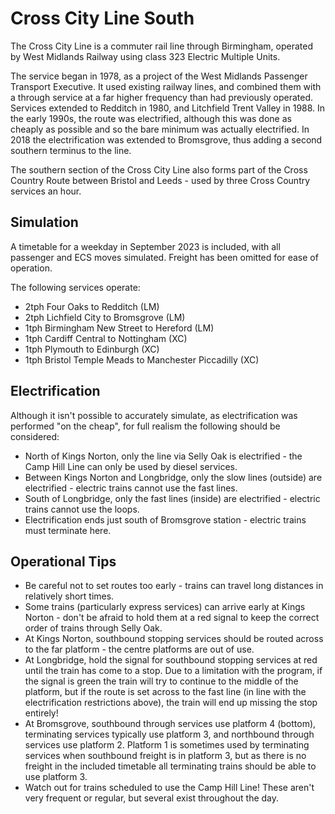 # Cross City Line South

The Cross City Line is a commuter rail line through Birmingham, operated by West Midlands Railway using class 323 Electric Multiple Units.

The service began in 1978, as a project of the West Midlands Passenger Transport Executive. It used existing railway lines, and combined them with a through service at a far higher frequency than had previously operated. Services extended to Redditch in 1980, and Litchfield Trent Valley in 1988. In the early 1990s, the route was electrified, although this was done as cheaply as possible and so the bare minimum was actually electrified. In 2018 the electrification was extended to Bromsgrove, thus adding a second southern terminus to the line.

The southern section of the Cross City Line also forms part of the Cross Country Route between Bristol and Leeds - used by three Cross Country services an hour.

## Simulation

A timetable for a weekday in September 2023 is included, with all passenger and ECS moves simulated. Freight has been omitted for ease of operation.

The following services operate:

- 2tph Four Oaks to Redditch (LM)
- 2tph Lichfield City to Bromsgrove (LM)
- 1tph Birmingham New Street to Hereford (LM)
- 1tph Cardiff Central to Nottingham (XC)
- 1tph Plymouth to Edinburgh (XC)
- 1tph Bristol Temple Meads to Manchester Piccadilly (XC)

## Electrification

Although it isn't possible to accurately simulate, as electrification was performed "on the cheap", for full realism the following should be considered:

- North of Kings Norton, only the line via Selly Oak is electrified - the Camp Hill Line can only be used by diesel services.
- Between Kings Norton and Longbridge, only the slow lines (outside) are electrified - electric trains cannot use the fast lines.
- South of Longbridge, only the fast lines (inside) are electrified - electric trains cannot use the loops.
- Electrification ends just south of Bromsgrove station - electric trains must terminate here.

## Operational Tips

- Be careful not to set routes too early - trains can travel long distances in relatively short times.
- Some trains (particularly express services) can arrive early at Kings Norton - don't be afraid to hold them at a red signal to keep the correct order of trains through Selly Oak.
- At Kings Norton, southbound stopping services should be routed across to the far platform - the centre platforms are out of use.
- At Longbridge, hold the signal for southbound stopping services at red until the train has come to a stop. Due to a limitation with the program, if the signal is green the train will try to continue to the middle of the platform, but if the route is set across to the fast line (in line with the electrification restrictions above), the train will end up missing the stop entirely!
- At Bromsgrove, southbound through services use platform 4 (bottom), terminating services typically use platform 3, and northbound through services use platform 2. Platform 1 is sometimes used by terminating services when southbound freight is in platform 3, but as there is no freight in the included timetable all terminating trains should be able to use platform 3.
- Watch out for trains scheduled to use the Camp Hill Line! These aren't very frequent or regular, but several exist throughout the day.